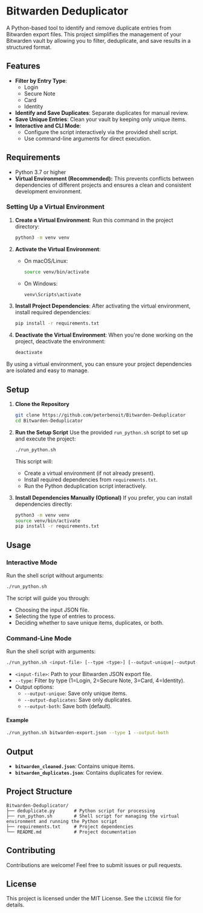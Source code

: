 # Bitwarden Deduplicator

A Python-based tool to identify and remove duplicate entries from Bitwarden export files. This project simplifies the management of your Bitwarden vault by allowing you to filter, deduplicate, and save results in a structured format.

## Features

-   **Filter by Entry Type**:
    -   Login
    -   Secure Note
    -   Card
    -   Identity
-   **Identify and Save Duplicates**: Separate duplicates for manual review.
-   **Save Unique Entries**: Clean your vault by keeping only unique items.
-   **Interactive and CLI Mode**:
    -   Configure the script interactively via the provided shell script.
    -   Use command-line arguments for direct execution.

## Requirements

-   Python 3.7 or higher
-   **Virtual Environment (Recommended):** This prevents conflicts between dependencies of different projects and ensures a clean and consistent development environment.

### Setting Up a Virtual Environment

1. **Create a Virtual Environment**:
   Run this command in the project directory:

    ```bash
    python3 -m venv venv
    ```

2. **Activate the Virtual Environment**:

    - On macOS/Linux:
        ```bash
        source venv/bin/activate
        ```
    - On Windows:
        ```cmd
        venv\Scripts\activate
        ```

3. **Install Project Dependencies**:
   After activating the virtual environment, install required dependencies:

    ```bash
    pip install -r requirements.txt
    ```

4. **Deactivate the Virtual Environment**:
   When you're done working on the project, deactivate the environment:
    ```bash
    deactivate
    ```

By using a virtual environment, you can ensure your project dependencies are isolated and easy to manage.

## Setup

1. **Clone the Repository**

    ```bash
    git clone https://github.com/peterbenoit/Bitwarden-Deduplicator
    cd Bitwarden-Deduplicator
    ```

2. **Run the Setup Script**
   Use the provided `run_python.sh` script to set up and execute the project:

    ```bash
    ./run_python.sh
    ```

    This script will:

    - Create a virtual environment (if not already present).
    - Install required dependencies from `requirements.txt`.
    - Run the Python deduplication script interactively.

3. **Install Dependencies Manually (Optional)**
   If you prefer, you can install dependencies directly:
    ```bash
    python3 -m venv venv
    source venv/bin/activate
    pip install -r requirements.txt
    ```

## Usage

### Interactive Mode

Run the shell script without arguments:

```bash
./run_python.sh
```

The script will guide you through:

-   Choosing the input JSON file.
-   Selecting the type of entries to process.
-   Deciding whether to save unique items, duplicates, or both.

### Command-Line Mode

Run the shell script with arguments:

```bash
./run_python.sh <input-file> [--type <type>] [--output-unique|--output-duplicates|--output-both]
```

-   `<input-file>`: Path to your Bitwarden JSON export file.
-   `--type`: Filter by type (1=Login, 2=Secure Note, 3=Card, 4=Identity).
-   Output options:
    -   `--output-unique`: Save only unique items.
    -   `--output-duplicates`: Save only duplicates.
    -   `--output-both`: Save both (default).

#### Example

```bash
./run_python.sh bitwarden-export.json --type 1 --output-both
```

## Output

-   **`bitwarden_cleaned.json`**: Contains unique items.
-   **`bitwarden_duplicates.json`**: Contains duplicates for review.

## Project Structure

```
Bitwarden-Deduplicator/
├── deduplicate.py       # Python script for processing
├── run_python.sh        # Shell script for managing the virtual environment and running the Python script
├── requirements.txt     # Project dependencies
└── README.md            # Project documentation
```

## Contributing

Contributions are welcome! Feel free to submit issues or pull requests.

## License

This project is licensed under the MIT License. See the `LICENSE` file for details.
